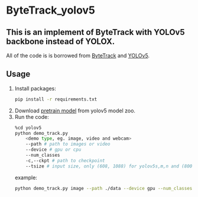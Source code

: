 # ByteTrack_yolov5
## This is an implement of ByteTrack with YOLOv5 backbone instead of YOLOX.

All of the code is is borrowed from [ByteTrack](https://github.com/ifzhang/ByteTrack) and [YOLOv5](https://github.com/ultralytics/yolov5).

## Usage
1. Install packages:
    ```bash
    pip install -r requirements.txt
    ```
2. Download [pretrain model](num_classes) from yolov5 model zoo.
2. Run the code:
    ```bash
    %cd yolov5
    python demo_track.py 
        <demo type, eg. image, video and webcam>
        --path # path to images or video
        --device # gpu or cpu
        --num_classes
        -c,--ckpt # path to checkpoint
        --tsize # input size, only (608, 1088) for yolov5s,m,n and (800, 1440) for yolov5l,x
    ```
    example: 
    ```bash
    python demo_track.py image --path ./data --device gpu --num_classes 80 --ckpt ./weights/yolov5s.pth --tsize (608, 1088)
    ```


